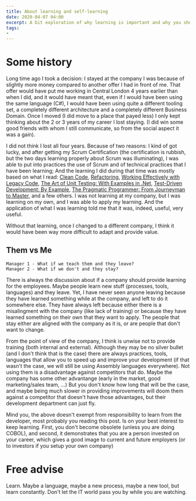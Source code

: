 ```yaml
---
title: About learning and self-learning
date: 2020-04-07 04:00
excerpt: A bit exploration of why learning is important and why you should take care of it yourself
tags:
- 
---
```


# Some history

Long time ago I took a decision: I stayed at the company I was because of slightly more money compared to another offer I had in front of me. That offer would have put me working in Central London 4 years earlier than when I did, and it would have meant that, even if I would have been using the same language (C#), I would have been using quite a different tooling set, a completely different architecture and a completely different Business Domain. Once I moved (I did move to a place that payed less) I only kept thinking about the 2 or 3 years of my career I lost staying. (I did win some good friends with whom I still communicate, so from the social aspect it was a gain).

I did not think I lost all four years. Because of two reasons: I kind of got lucky, and after getting my Scrum Certification (the certification is rubbish, but the two days learning properly about Scrum was illuminating), I was able to put into practices the use of Scrum and of technical practices that I have been learning; And the learning I did during that time was mostly based on what I read: [Clean Code](https://www.goodreads.com/book/show/3735293-clean-code), [Refactoring](https://www.goodreads.com/book/show/44936.Refactoring), [Working Effectively with Legacy Code](https://www.goodreads.com/book/show/44919.Working_Effectively_with_Legacy_Code), [The Art of Unit Testing: With Examples in .Net](https://www.goodreads.com/book/show/6487349-the-art-of-unit-testing), [Test-Driven Development: By Example](https://www.goodreads.com/book/show/387190.Test_Driven_Development), [The Pragmatic Programmer: From Journeyman to Master](https://www.goodreads.com/book/show/4099.The_Pragmatic_Programmer), and a few others. I was not learning at my company, but I was learning on my own, and I was able to apply my learning. And the application of what I was learning told me that it was, indeed, useful, very useful.

Without that learning, once I changed to a different company, I think it would have been way more difficult to adapt and provide value.

## Them vs Me

    Manager 1 - What if we teach them and they leave?
    Manager 2 - What if we don't and they stay?

There is always the discussion about if a company should provide learning for the employees. Maybe people learn new stuff (processes, tools, languages) and they leave. Yet, I have never seen anyone leaving because they have learned something while at the company, and left to do it somewhere else. They have always left because either there is a misalingment with the company (like lack of training) or because they have learned something on their own that they want to apply. The people that stay either are aligned with the company as it is, or are people that don't want to change.

From the point of view of the company, I think is unwise not to provide training (both internal and external). Although they may be no silver bullet (and I don't think that is the case) there are always practices, tools, languages that allow you to speed up and improve your development (if that wasn't the case, we will still be using Assembly languages everywhere). Not using them is a disadvantage against competitors that do. Maybe the company has some other advantange (early in the market, good marketing/sales team, ...) But you don't know how long that will be the case, and maybe being much slower in providing improvements will doom them against a competitor that doesn't have those advantages, but their development department can just fly.

Mind you, the above doesn't exempt from responsibility to learn from the developer, most probably you reading this post. Is on your best interest to keep learning. First, you don't become obsolete (unless you are doing COBOL), and second, it demonstrates that you are a person invested on your career, which gives a good image to current and future employers (or to investors if you setup your own company)

# Free advise

Learn. Maybe a language, maybe a new process, maybe a new tool, but learn constantly. Don't let the IT world pass you by while you are watching.
